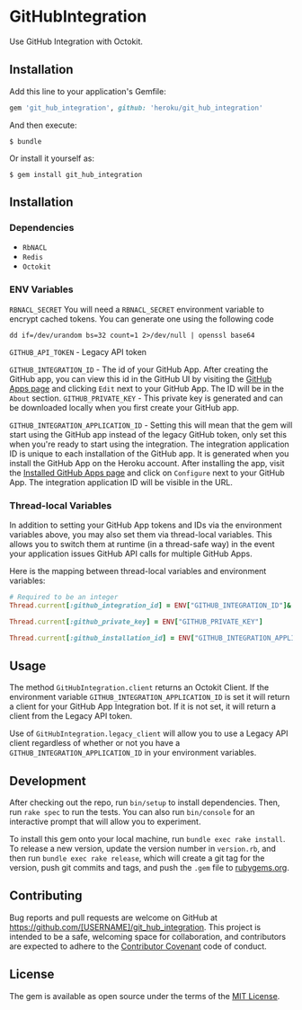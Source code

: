 # GitHubIntegration

Use GitHub Integration with Octokit.

## Installation

Add this line to your application's Gemfile:

```ruby
gem 'git_hub_integration', github: 'heroku/git_hub_integration'
```

And then execute:

    $ bundle

Or install it yourself as:

    $ gem install git_hub_integration

## Installation

### Dependencies
- `RbNACL`
- `Redis`
- `Octokit`

### ENV Variables
`RBNACL_SECRET`
You will need a `RBNACL_SECRET` environment variable to encrypt cached tokens.
You can generate one using the following code

```
dd if=/dev/urandom bs=32 count=1 2>/dev/null | openssl base64
```
`GITHUB_API_TOKEN` - Legacy API token

`GITHUB_INTEGRATION_ID` - The id of your GitHub App. After creating the GitHub app, you can view this id in the GitHub UI by visiting the [GitHub Apps page](https://github.com/organizations/heroku/settings/apps) and clicking `Edit` next to your GitHub App. The ID will be in the `About` section.
`GITHUB_PRIVATE_KEY` - This private key is generated and can be downloaded locally when you first create your GitHub app.

`GITHUB_INTEGRATION_APPLICATION_ID` - Setting this will mean that the gem will start using the GitHub app instead of the legacy GitHub token, only set this when you're ready to start using the integration. The integration application ID is unique to each installation of the GitHub app. It is generated when you install the GitHub App on the Heroku account. After installing the app, visit the [Installed GitHub Apps page](https://github.com/organizations/heroku/settings/installations) and click on `Configure` next to your GitHub App. The integration application ID will be visible in the URL.

### Thread-local Variables

In addition to setting your GitHub App tokens and IDs via the environment variables above, you may also set them via thread-local variables. This allows you to switch them at runtime (in a thread-safe way) in the event your application issues GitHub API calls for multiple GitHub Apps.

Here is the mapping between thread-local variables and environment variables:

```ruby
# Required to be an integer
Thread.current[:github_integration_id] = ENV["GITHUB_INTEGRATION_ID"]&.to_i

Thread.current[:github_private_key] = ENV["GITHUB_PRIVATE_KEY"]

Thread.current[:github_installation_id] = ENV["GITHUB_INTEGRATION_APPLICATION_ID"]
```

## Usage

The method `GitHubIntegration.client` returns an Octokit Client. If the environment variable `GITHUB_INTEGRATION_APPLICATION_ID` is set it will return a client for your GitHub App Integration bot. If it is not set, it will return a client from the Legacy API token.

Use of `GitHubIntegration.legacy_client` will allow you to use a Legacy API client regardless of whether or not you have a `GITHUB_INTEGRATION_APPLICATION_ID` in your environment variables.

## Development

After checking out the repo, run `bin/setup` to install dependencies. Then, run `rake spec` to run the tests. You can also run `bin/console` for an interactive prompt that will allow you to experiment.

To install this gem onto your local machine, run `bundle exec rake install`. To release a new version, update the version number in `version.rb`, and then run `bundle exec rake release`, which will create a git tag for the version, push git commits and tags, and push the `.gem` file to [rubygems.org](https://rubygems.org).

## Contributing

Bug reports and pull requests are welcome on GitHub at https://github.com/[USERNAME]/git_hub_integration. This project is intended to be a safe, welcoming space for collaboration, and contributors are expected to adhere to the [Contributor Covenant](http://contributor-covenant.org) code of conduct.


## License

The gem is available as open source under the terms of the [MIT License](http://opensource.org/licenses/MIT).
